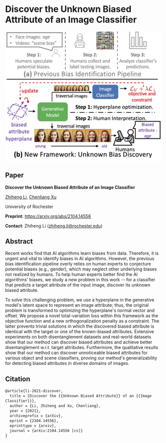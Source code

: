 # Discover the Unknown Biased Attribute of an Image Classifier

<img src="images/teaser.jpg" alt="teaser" style="zoom:100%;" />



## Paper

**Discover the Unknown Biased Attribute of an Image Classifier**

[Zhiheng Li](https://zhiheng.li/), [Chenliang Xu](https://www.cs.rochester.edu/~cxu22/)

University of Rochester



**Preprint**: https://arxiv.org/abs/2104.14556

**Contact**: Zhiheng Li (zhiheng.li@rochester.edu)



## Abstract

Recent works find that AI algorithms learn biases from data. Therefore, it is urgent and vital to identify biases in AI algorithms. However, the previous bias identification pipeline overly relies on human experts to conjecture potential biases (e.g., gender), which may neglect other underlying biases not realized by humans. To help human experts better find the AI algorithms' biases, we study a new problem in this work -- for a classifier that predicts a target attribute of the input image, discover its unknown biased attribute.



To solve this challenging problem, we use a hyperplane in the generative model's latent space to represent an image attribute; thus, the original problem is transformed to optimizing the hyperplane's normal vector and offset. We propose a novel total-variation loss within this framework as the objective function and a new orthogonalization penalty as a constraint. The latter prevents trivial solutions in which the discovered biased attribute is identical with the target or one of the known-biased attributes. Extensive experiments on both disentanglement datasets and real-world datasets show that our method can discover biased attributes and achieve better disentanglement w.r.t. target attributes. Furthermore, the qualitative results show that our method can discover unnoticeable biased attributes for various object and scene classifiers, proving our method's generalizability for detecting biased attributes in diverse domains of images. 



## Citation

```
@article{li-2021-discover,
  title = {Discover the {{Unknown Biased Attribute}} of an {{Image Classifier}}},
  author = {Li, Zhiheng and Xu, Chenliang},
  year = {2021},
  archiveprefix = {arXiv},
  eprint = {2104.14556},
  eprinttype = {arxiv},
  journal = {arXiv:2104.14556 [cs]}
}
```

